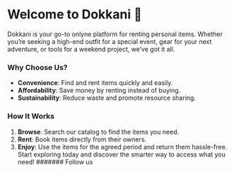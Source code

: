 # Welcome to Dokkani 🎉  

Dokkani is your go-to onlyne platform for renting personal items. Whether you’re seeking a high-end outfit for a special event, gear for your next adventure, or tools for a weekend project, we’ve got it all.  

### Why Choose Us?  
- **Convenience**: Find and rent items quickly and easily.  
- **Affordability**: Save money by renting instead of buying.  
- **Sustainability**: Reduce waste and promote resource sharing.  

### How It Works  
1. **Browse**: Search our catalog to find the items you need.  
2. **Rent**: Book items directly from their owners.  
3. **Enjoy**: Use the items for the agreed period and return them hassle-free.
Start exploring today and discover the smarter way to access what you need!
####### Follow us
